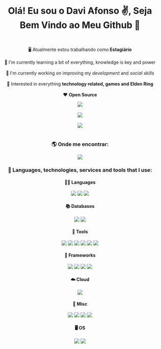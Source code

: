 <div align="center">
  <h1>Olá! Eu sou o Davi Afonso ✌️, Seja Bem Vindo ao Meu Github 🤙</h1>
  <br>
  <div>
    <!---->
     <p>
        🖥️ Atualmente estou trabalhando como<b> Estagiário</b><br><br>
        🌱 I'm currently learning a bit of everything, knowledge is key and power<br><br>
        🔭 I'm currently working on improving my <i>development</i> and <i>social skills</i><br><br>
        🤔 Interested in everything <b>technology related, games and Elden Ring</b><br><br>
        ❤️ <b>Open Source</b><br>
      </p>
    <!---->
    <a href="https://github.com/DaviAfonso88">
    <div>
      <img src="https://github-readme-stats.vercel.app/api?username=DaviAfonso88&show_icons=true&theme=radical&bg_color=22272E&border_radius=2.5rem&border_color=22272E">
      <br><br>
      <img src="https://github-readme-stats.vercel.app/api/top-langs?username=DaviAfonso88&layout=compact&show_icons=true&theme=radical&bg_color=22272E&border_radius=2.5rem&border_color=22272E">
    </div>
    <br>
    <img src="https://github-profile-trophy.vercel.app/?username=DaviAfonso88&row=1&theme=onestar&no-bg=true&no-frame=true">
  </div>
  </a>
  <br>
  <h3>🌎 Onde me encontrar:</h3>
  <a href="https://www.linkedin.com/in/davi-afonso-b98a87224/"><img src="https://img.shields.io/badge/LinkedIn-0077B5?style=for-the-badge&logo=linkedin&logoColor=white"></a>
  <br>
  <h3>🚧 Languages, technologies, services and tools that I use:</h3>
  <h4>👨‍💻 Languages</h4>
  <img src="https://img.shields.io/badge/Dart-518FD1?style=for-the-badge&logo=dart&logoColor=white">
  <img src="https://img.shields.io/badge/TypeScript-007ACC?style=for-the-badge&logo=typescript&logoColor=white">
  <img src="https://img.shields.io/badge/Java-ED8B00?style=for-the-badge&logo=java&logoColor=white">
  <h4>📚 Databases</h4>
  <img src="https://img.shields.io/badge/PostgreSQL-316192?style=for-the-badge&logo=postgresql&logoColor=white">
  <img src="https://img.shields.io/badge/MySQL-00000F?style=for-the-badge&logo=mysql&logoColor=white">
  <h4>🔧 Tools</h4>
  <img src="https://camo.githubusercontent.com/214157e8f9b576ef28def2856afa2bc3c04657a20e9b4f3c58ae47c91e3718be/68747470733a2f2f696d672e736869656c64732e696f2f62616467652f5653436f64652d3030373864372e7376673f7374796c653d666f722d7468652d6261646765266c6f676f3d76697375616c2d73747564696f2d636f6465266c6f676f436f6c6f723d7768697465">
  <img src="https://img.shields.io/badge/Sass-CC6699?style=for-the-badge&logo=sass&logoColor=white">
  <img src="https://img.shields.io/badge/Node.js-43853D?style=for-the-badge&logo=node.js&logoColor=white">
  <img src="https://camo.githubusercontent.com/6b7f701cf0bea42833751b754688f1a27b6090fdf90bf2b226addff01be817f0/68747470733a2f2f696d672e736869656c64732e696f2f62616467652f646f636b65722d2532333064623765642e7376673f7374796c653d666f722d7468652d6261646765266c6f676f3d646f636b6572266c6f676f436f6c6f723d7768697465">
  <img src="https://camo.githubusercontent.com/20ff8ded288a2aa6c24bc6e47d138bf570e6729468875ffaa2bdd1dc0195abe4/68747470733a2f2f696d672e736869656c64732e696f2f62616467652f44617461677269702d77686974653f7374796c653d666f722d7468652d6261646765266c6f676f3d6461746167726970266c6f676f436f6c6f723d626c61636b">
  <img src="https://camo.githubusercontent.com/93ae318132d035a8c007ee1cb244f63a02d87cc0051dfa67323f5bfdc6b222d1/68747470733a2f2f696d672e736869656c64732e696f2f62616467652f496e736f6d6e69612d626c61636b3f7374796c653d666f722d7468652d6261646765266c6f676f3d696e736f6d6e6961266c6f676f436f6c6f723d353834394245">
  <h4>🧰 Frameworks</h4>
  <img src="https://img.shields.io/badge/Flutter-518FD1?style=for-the-badge&logo=flutter&logoColor=white">
  <img src="https://img.shields.io/badge/Express.js-404D59?style=for-the-badge">
  <img src="https://img.shields.io/badge/Vue.js-35495E?style=for-the-badge&logo=vue.js&logoColor=4FC08D">
  <img src="https://img.shields.io/badge/Angular-DD0031?style=for-the-badge&logo=angular&logoColor=white">
  <h4>☁️ Cloud</h4>
  <img src="https://img.shields.io/badge/Heroku-430098?style=for-the-badge&logo=heroku&logoColor=white">
  <h4>🧭 Misc</h4>
  <img src="https://camo.githubusercontent.com/46e44694ec7a20834156ecc84bc22d07041edc0de17202b343f2d99d43b4ba9b/68747470733a2f2f696d672e736869656c64732e696f2f62616467652f2d6d6f6368612d2532333844363734383f7374796c653d666f722d7468652d6261646765266c6f676f3d6d6f636861266c6f676f436f6c6f723d7768697465">
  <img src="https://img.shields.io/badge/Selenium-43B02A?style=for-the-badge&logo=Selenium&logoColor=white">
  <img src="https://img.shields.io/badge/eslint-3A33D1?style=for-the-badge&logo=eslint&logoColor=white">
  <img src="https://img.shields.io/badge/Git-F05032?style=for-the-badge&logo=git&logoColor=white">
  <h4>🖥️ OS</h4>
  <img src="https://img.shields.io/badge/Arch_Linux_|_Endeavour_OS-803DC0?style=for-the-badge&logo=arch-linux&logoColor=white">
  <img src="https://img.shields.io/badge/KDE-179AF3?style=for-the-badge&logo=Kde&logoColor=white">
</div>
<!--
**AlmirJNR/AlmirJNR** is a ✨ _special_ ✨ repository because its `README.md` (this file) appears on your GitHub profile.

Here are some ideas to get you started:

- 🔭 I’m currently working on ...
- 🌱 I’m currently learning ...
- 👯 I’m looking to collaborate on ...
- 🤔 I’m looking for help with ...
- 💬 Ask me about ...
- 📫 How to reach me: ...
- 😄 Pronouns: ...
- ⚡ Fun fact: ...
-->
